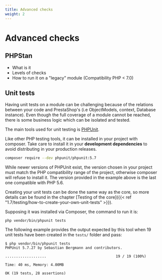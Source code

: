 ```yaml
---
title: Advanced checks
weight: 2
---
```


# Advanced checks

## PHPStan

- What is it
- Levels of checks
- How to run it on a "legacy" module (Compatibility PHP < 7.0)

## Unit tests

Having unit tests on a module can be challenging because of the relations between your code and PrestaShop's (i.e ObjectModels, context, Database instance). Even though the full coverage of a module cannot be reached, there is some business logic which can be isolated and tested.

The main tools used for unit testing is [PHPUnit](https://phpunit.de/). 

Like other PHP testing tools, it can be installed in your project with composer. Take care to install it in your **development dependencies** to avoid distributing in your production releases.

```bash
composer require --dev phpunit/phpunit:5.7
```

While newer versions of PHPUnit exist, the version chosen in your project must match the PHP compatibility range of the project, otherwise composer will refuse to install it. The version provided in the example above is the last one compatible with PHP 5.6.

Creating your unit tests can be done the same way as the core, so more details can be found in 
the chapter [Testing of the core]({{< ref "1.7/testing/how-to-create-your-own-unit-tests" >}}).

Supposing it was installed via Composer, the command to run it is:

```
php vendor/bin/phpunit tests
```

The following example provides the output expected by this tool when 19 unit tests have been created in the `tests/` folder and pass:

```
$ php vendor/bin/phpunit tests
PHPUnit 5.7.27 by Sebastian Bergmann and contributors.

...................                                19 / 19 (100%)

Time: 40 ms, Memory: 4.00MB

OK (19 tests, 28 assertions)
```